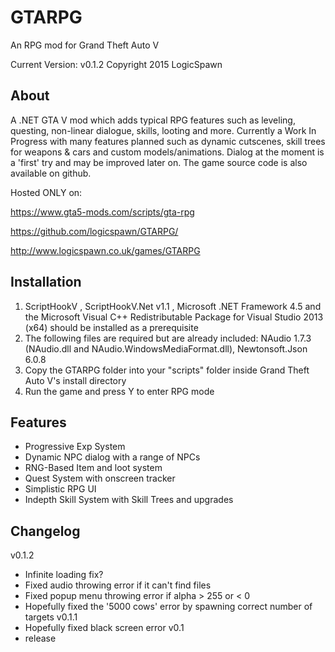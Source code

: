 # GTARPG
An RPG mod for Grand Theft Auto V

Current Version: v0.1.2
Copyright 2015 LogicSpawn

About
-----

A .NET GTA V mod which adds typical RPG features such as leveling, questing, non-linear
dialogue, skills, looting and more. Currently a Work In Progress with many features planned
such as dynamic cutscenes, skill trees for weapons & cars and custom models/animations. Dialog
at the moment is a 'first' try and may be improved later on. The game source code is also available on github.

Hosted ONLY on:

https://www.gta5-mods.com/scripts/gta-rpg

https://github.com/logicspawn/GTARPG/

http://www.logicspawn.co.uk/games/GTARPG


Installation
------------
1. ScriptHookV  , ScriptHookV.Net v1.1 , Microsoft .NET  Framework  4.5 and the  Microsoft
 Visual  C++ Redistributable Package for Visual Studio 2013 (x64) should be installed as a prerequisite
2. The following files are required but are already included: NAudio 1.7.3 (NAudio.dll and NAudio.WindowsMediaFormat.dll), Newtonsoft.Json 6.0.8
3. Copy the GTARPG folder into your "scripts" folder inside Grand Theft Auto V's install
directory
4. Run the game and press Y to enter RPG mode

Features
------
- Progressive Exp System
- Dynamic NPC dialog with a range of NPCs
- RNG-Based Item and loot system
- Quest System with onscreen tracker
- Simplistic RPG UI
- Indepth Skill System with Skill Trees and upgrades

Changelog 
------ 
v0.1.2
- Infinite loading fix?
- Fixed audio throwing error if it can't find files
- Fixed popup menu throwing error if alpha > 255 or < 0
- Hopefully fixed the '5000 cows' error by spawning correct number of targets
v0.1.1 
- Hopefully fixed black screen error 
v0.1 
- release
